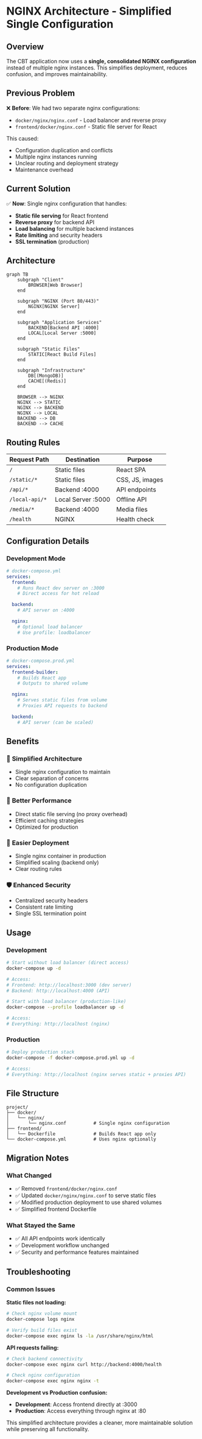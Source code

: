 # NGINX Architecture - Simplified Single Configuration

## Overview

The CBT application now uses a **single, consolidated NGINX configuration** instead of multiple nginx instances. This simplifies deployment, reduces confusion, and improves maintainability.

## Previous Problem

❌ **Before**: We had two separate nginx configurations:

- `docker/nginx/nginx.conf` - Load balancer and reverse proxy
- `frontend/docker/nginx.conf` - Static file server for React

This caused:

- Configuration duplication and conflicts
- Multiple nginx instances running
- Unclear routing and deployment strategy
- Maintenance overhead

## Current Solution

✅ **Now**: Single nginx configuration that handles:

- **Static file serving** for React frontend
- **Reverse proxy** for backend API
- **Load balancing** for multiple backend instances
- **Rate limiting** and security headers
- **SSL termination** (production)

## Architecture

```mermaid
graph TB
    subgraph "Client"
        BROWSER[Web Browser]
    end

    subgraph "NGINX (Port 80/443)"
        NGINX[NGINX Server]
    end

    subgraph "Application Services"
        BACKEND[Backend API :4000]
        LOCAL[Local Server :5000]
    end

    subgraph "Static Files"
        STATIC[React Build Files]
    end

    subgraph "Infrastructure"
        DB[(MongoDB)]
        CACHE[(Redis)]
    end

    BROWSER --> NGINX
    NGINX --> STATIC
    NGINX --> BACKEND
    NGINX --> LOCAL
    BACKEND --> DB
    BACKEND --> CACHE
```

## Routing Rules

| Request Path   | Destination        | Purpose         |
| -------------- | ------------------ | --------------- |
| `/`            | Static files       | React SPA       |
| `/static/*`    | Static files       | CSS, JS, images |
| `/api/*`       | Backend :4000      | API endpoints   |
| `/local-api/*` | Local Server :5000 | Offline API     |
| `/media/*`     | Backend :4000      | Media files     |
| `/health`      | NGINX              | Health check    |

## Configuration Details

### Development Mode

```yaml
# docker-compose.yml
services:
  frontend:
    # Runs React dev server on :3000
    # Direct access for hot reload

  backend:
    # API server on :4000

  nginx:
    # Optional load balancer
    # Use profile: loadbalancer
```

### Production Mode

```yaml
# docker-compose.prod.yml
services:
  frontend-builder:
    # Builds React app
    # Outputs to shared volume

  nginx:
    # Serves static files from volume
    # Proxies API requests to backend

  backend:
    # API server (can be scaled)
```

## Benefits

### 🎯 **Simplified Architecture**

- Single nginx configuration to maintain
- Clear separation of concerns
- No configuration duplication

### 🚀 **Better Performance**

- Direct static file serving (no proxy overhead)
- Efficient caching strategies
- Optimized for production

### 🔧 **Easier Deployment**

- Single nginx container in production
- Simplified scaling (backend only)
- Clear routing rules

### 🛡️ **Enhanced Security**

- Centralized security headers
- Consistent rate limiting
- Single SSL termination point

## Usage

### Development

```bash
# Start without load balancer (direct access)
docker-compose up -d

# Access:
# Frontend: http://localhost:3000 (dev server)
# Backend: http://localhost:4000 (API)

# Start with load balancer (production-like)
docker-compose --profile loadbalancer up -d

# Access:
# Everything: http://localhost (nginx)
```

### Production

```bash
# Deploy production stack
docker-compose -f docker-compose.prod.yml up -d

# Access:
# Everything: http://localhost (nginx serves static + proxies API)
```

## File Structure

```
project/
├── docker/
│   └── nginx/
│       └── nginx.conf          # Single nginx configuration
├── frontend/
│   └── Dockerfile              # Builds React app only
└── docker-compose.yml          # Uses nginx optionally
```

## Migration Notes

### What Changed

- ✅ Removed `frontend/docker/nginx.conf`
- ✅ Updated `docker/nginx/nginx.conf` to serve static files
- ✅ Modified production deployment to use shared volumes
- ✅ Simplified frontend Dockerfile

### What Stayed the Same

- ✅ All API endpoints work identically
- ✅ Development workflow unchanged
- ✅ Security and performance features maintained

## Troubleshooting

### Common Issues

**Static files not loading:**

```bash
# Check nginx volume mount
docker-compose logs nginx

# Verify build files exist
docker-compose exec nginx ls -la /usr/share/nginx/html
```

**API requests failing:**

```bash
# Check backend connectivity
docker-compose exec nginx curl http://backend:4000/health

# Check nginx configuration
docker-compose exec nginx nginx -t
```

**Development vs Production confusion:**

- **Development**: Access frontend directly at :3000
- **Production**: Access everything through nginx at :80

This simplified architecture provides a cleaner, more maintainable solution while preserving all functionality.
